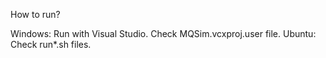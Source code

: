 How to run? 

Windows: Run with Visual Studio. Check MQSim.vcxproj.user file.
Ubuntu: Check run*.sh files.

